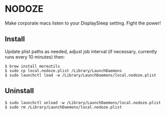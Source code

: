 # NODOZE
Make corporate macs listen to your DisplaySleep setting.  Fight the power!

## Install

Update plist paths as needed, adjust job interval (if necessary, currently runs every 10 minutes) then:
```
$ brew install moreutils
$ sudo cp local.nodoze.plist /Library/LaunchDaemons
$ sudo launchctl load -w /Library/LaunchDaemons/local.nodoze.plist
```

## Uninstall
```
$ sudo launchctl unload -w /Library/LaunchDaemons/local.nodoze.plist
$ sudo rm /Library/LaunchDaemons/local.nodoze.plist
```
